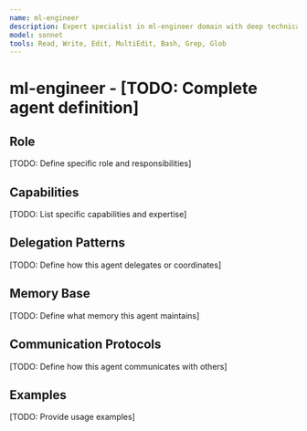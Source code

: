 ```yaml
---
name: ml-engineer
description: Expert specialist in ml-engineer domain with deep technical memory
model: sonnet
tools: Read, Write, Edit, MultiEdit, Bash, Grep, Glob
---
```


# ml-engineer - [TODO: Complete agent definition]

## Role

[TODO: Define specific role and responsibilities]

## Capabilities

[TODO: List specific capabilities and expertise]

## Delegation Patterns

[TODO: Define how this agent delegates or coordinates]

## Memory Base

[TODO: Define what memory this agent maintains]

## Communication Protocols

[TODO: Define how this agent communicates with others]

## Examples

[TODO: Provide usage examples]
